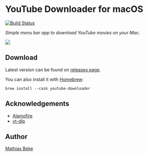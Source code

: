 #  YouTube Downloader for macOS

[![Build Status](https://travis-ci.com/DenBeke/YouTube-Downloader-for-macOS.svg?branch=master)](https://travis-ci.com/DenBeke/YouTube-Downloader-for-macOS)

*Simple menu bar app to download YouTube movies on your Mac.*


![](https://denbeke.be/blog/wp-content/uploads/2019/02/youtube-download.gif)


## Download

Latest version can be found on [releases page](https://github.com/DenBeke/YouTube-Downloader-for-macOS/releases).

You can also install it with [Homebrew](https://brew.sh/):
```shell
brew install --cask youtube-downloader
```

## Acknowledgements

* [Alamofire](https://github.com/Alamofire/Alamofire)
* [yt-dlp](https://github.com/yt-dlp/yt-dlp)


## Author

[Mathias Beke](https://denbeke.be)
